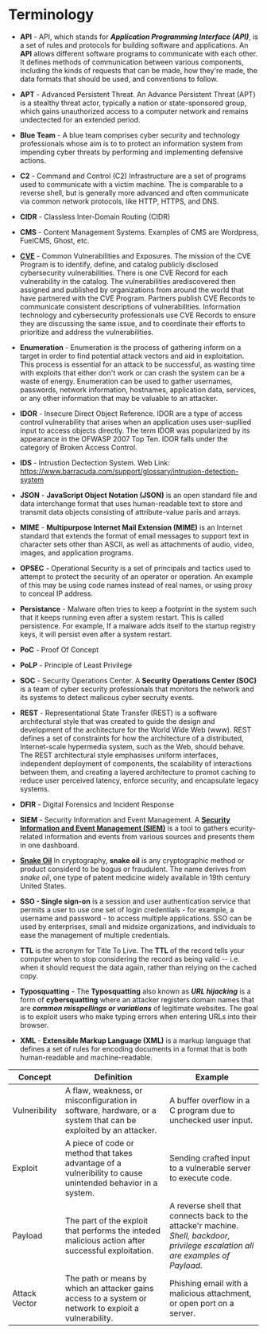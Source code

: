 # Terminology
 - **API** - API, which stands for ***Application Programming Interface (API)***, is a set of rules and protocols for building software and applications. An **API** allows different software programs to communicate with each other. It defines methods of communication between various components, including the kinds of requests that can be made, how they're made, the data formats that should be used, and conventions to follow.
 - **APT** - Advanced Persistent Threat. An Advance Persistent Threat (APT) is a stealthy threat actor, typically a nation or state-sponsored group, which gains unauthorized access to a computer network and remains undectected for an extended period.
 - **Blue Team** - A blue team comprises cyber security and technology professionals whose aim is to to protect an information system from impending cyber threats by performing and implementing defensive actions.
 - **C2** - Command and Control (C2) Infrastructure are a set of programs used to communicate with a victim machine. The is comparable to a reverse shell, but is generally more advanced and often communicate via common network protocols, like HTTP, HTTPS, and DNS.
 - **CIDR** - Classless Inter-Domain Routing (CIDR)
 - **CMS** - Content Management Systems. Examples of CMS are Wordpress, FuelCMS, Ghost, etc.
 - **[CVE](https://www.cve.org/)** - Common Vulnerabilities and Exposures. The mission of the CVE Program is to identify, define, and catalog publicly disclosed cybersecurity vulnerabilities. There is one CVE Record for each vulnerability in the catalog. The vulnerabilities arediscovered then assigned and published by organizations from around the world that have partnered with the CVE Program. Partners publish CVE Records to communicate consistent descriptions of vulnerabilities. Information technology and cybersecurity professionals use CVE Records to ensure they are discussing the same issue, and to coordinate their efforts to prioritize and address the vulnerabilities.
 - **Enumeration** - Enumeration is the process of gathering inform on a target in order to find potential attack vectors and aid in exploitation. This process is essential for an attack to be successful, as wasting time with exploits that either don't work or can crash the system can be a waste of energy. Enumeration can be used to gather usernames, passwords, network information, hostnames, application data, services, or any other information that may be valuable to an attacker.
 - **IDOR** - Insecure Direct Object Reference. IDOR are a type of access control vulnerability that arises when an application uses user-supllied input to access objects directly. The term IDOR was popularized by its appearance in the OFWASP 2007 Top Ten. IDOR falls under the category of Broken Access Control.
 - **IDS** - Intrustion Dectection System. Web Link: https://www.barracuda.com/support/glossary/intrusion-detection-system
 - **JSON** - **JavaScript Object Notation (JSON)** is an open standard file and data interchange format that uses human-readable text to store and transmit data objects consisting of attribute-value paris and arrays.
 - **MIME** - **Multipurpose Internet Mail Extension (MIME)** is an Internet standard that extends the format of email messages to support text in character sets other than ASCII, as well as attachments of audio, video, images, and application programs.
 - **OPSEC** - Operational Security is a set of principals and tactics used to attempt to protect the security of an operator or operation. An example of this may be using code names instead of real names, or using proxy to conceal IP address.
 - **Persistance** - Malware often tries to keep a footprint in the system such that it keeps running even after a system restart. This is called persistence. For example, If a malware adds itself to the startup registry keys, it will persist even after a system restart.
 - **PoC** - Proof Of Concept
 - **PoLP** - Principle of Least Privilege
 - **SOC** - Security Operations Center. A **Security Operations Center (SOC)** is a team of cyber security professionals that monitors the network and its systems to detect malicous cyber secruity events. 
 - **REST** - Representational State Transfer (REST) is a software architectural style that was created to guide the design and development of the architecture for the World Wide Web (www). REST defines a set of constraints for how the architecture of a distributed, Internet-scale hypermedia system, such as the Web, should behave. The REST architectural style emphasises uniform interfaces, independent deployment of components, the scalability of interactions between them, and creating a layered architecture to promot caching to reduce user perceived latency, enforce security, and encapsulate legacy systems.
 - **DFIR** - Digital Forensics and Incident Response
 - **SIEM** - Security Information and Event Management. A [**Security Information and Event Management (SIEM)**](siem.md) is a tool to gathers ecurity-related information and events from various sources and presents them in one dashboard.
 - **[Snake Oil](https://en.wikipedia.org/wiki/Snake_oil_(cryptography))** In cryptography, **snake oil** is any cryptographic method or product considerd to be bogus or fraudulent. The name derives from *snake oil*, one type of patent medicine widely available in 19th century United States.
 - **SSO - Single sign-on** is a session and user authentication service that permits a user to use one set of login credentials - for example, a username and password - to access multiple applications. SSO can be used by enterprises, small and midsize organizations, and individuals to ease the management of multiple credentials.

 - **TTL** is the acronym for Title To Live. The **TTL** of the record tells your computer when to stop considering the record as being valid -- i.e. when it should request the data again, rather than relying on the cached copy.
 - **Typosquatting** - The **Typosquatting** also known as ***URL hijacking*** is a form of **cybersquatting** where an attacker registers domain names that are ***common misspellings or variations*** of legitimate websites. The goal is to exploit users who make typing errors when entering URLs into their browser.
 - **XML** - **Extensible Markup Language (XML)** is a markup language that defines a set of rules for encoding documents in a format that is both human-readable and machine-readable.

|Concept|Definition|Example|
|---|---|---|
|Vulneribility|A flaw, weakness, or misconfiguration in software, hardware, or a system that can be exploited by an attacker.|A buffer overflow in a C program due to unchecked user input.|
|Exploit|A piece of code or method that takes advantage of a vulneribility to cause unintended behavior in a system.|Sending crafted input to a vulnerable server to execute code.|
|Payload|The part of the exploit that performs the inteded malicious action after successful exploitation.|A reverse shell that connects back to the attacke'r machine. *Shell, backdoor, privilege escalation all are examples of Payload*.|
|Attack Vector|The path or means by which an attacker gains access to a system or network to exploit a vulnerability.|Phishing email with a malicious attachment, or open port on a server.|

